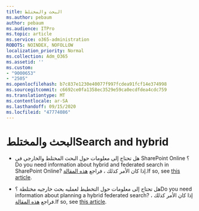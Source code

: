 ```yaml
---
title: البحث والمختلط
ms.author: pebaum
author: pebaum
ms.audience: ITPro
ms.topic: article
ms.service: o365-administration
ROBOTS: NOINDEX, NOFOLLOW
localization_priority: Normal
ms.collection: Adm_O365
ms.assetid: ''
ms.custom:
- "9000653"
- "2505"
ms.openlocfilehash: b7c837e1230e40077f997fcdea91fcf14e374998
ms.sourcegitcommit: c6692ce0fa1358ec3529e59ca0ecdfdea4cdc759
ms.translationtype: MT
ms.contentlocale: ar-SA
ms.lasthandoff: 09/15/2020
ms.locfileid: "47774086"
---
```

# <a name="search-and-hybrid"></a><span data-ttu-id="fd26c-102">البحث والمختلط</span><span class="sxs-lookup"><span data-stu-id="fd26c-102">Search and hybrid</span></span>

- <span data-ttu-id="fd26c-103">هل تحتاج إلى معلومات حول البحث المختلط والخارجي في SharePoint Online ؟</span><span class="sxs-lookup"><span data-stu-id="fd26c-103">Do you need information about hybrid and federated search in SharePoint Online?</span></span> <span data-ttu-id="fd26c-104">إذا كان الأمر كذلك ، فراجع [هذه المقالة](https://docs.microsoft.com/sharepoint/hybrid/hybrid-search-in-sharepoint).</span><span class="sxs-lookup"><span data-stu-id="fd26c-104">If so, see [this article](https://docs.microsoft.com/sharepoint/hybrid/hybrid-search-in-sharepoint).</span></span>

- <span data-ttu-id="fd26c-105">هل تحتاج إلى معلومات حول التخطيط لعمليه بحث خارجيه مختلطة ؟</span><span class="sxs-lookup"><span data-stu-id="fd26c-105">Do you need information about planning a hybrid federated search?</span></span>  <span data-ttu-id="fd26c-106">إذا كان الأمر كذلك ، فراجع [هذه المقالة](https://docs.microsoft.com/sharepoint/hybrid/plan-hybrid-federated-search).</span><span class="sxs-lookup"><span data-stu-id="fd26c-106">If so, see [this article](https://docs.microsoft.com/sharepoint/hybrid/plan-hybrid-federated-search).</span></span>



